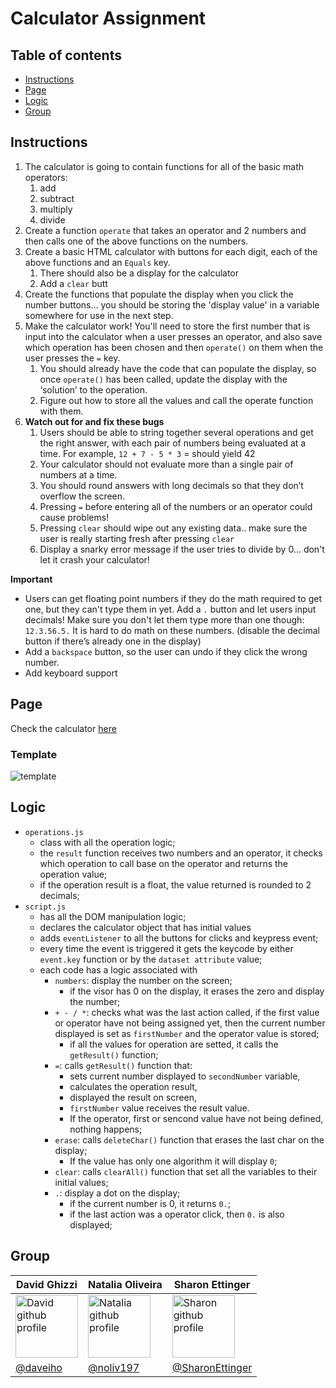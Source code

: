 # Calculator Assignment

## Table of contents
- [Instructions](#instructions)
- [Page](#page)
- [Logic](#logic)
- [Group](#group)

## Instructions 
1. The calculator is going to contain functions for all of the basic math operators:
    1. add
    2. subtract
    3. multiply
    4. divide
2. Create a function `operate` that takes an operator and 2 numbers and then calls one of the above functions on the numbers. 
3. Create a basic HTML calculator with buttons for each digit, each of the above functions and an `Equals` key.
    1. There should also be a display for the calculator
    2. Add a `clear` butt
4. Create the functions that populate the display when you click the number buttons... you should be storing the 'display value' in a variable somewhere for use in the next step.
5. Make the calculator work! You'll need to store the first number that is input into the calculator when a user presses an operator, and also save which operation has been chosen and then `operate()` on them when the user presses the `=` key.
    1. You should already have the code that can populate the display, so once `operate()` has been called, update the display with the ‘solution’ to the operation. 
    2. Figure out how to store all the values and call the operate function with them. 
6. __Watch out for and fix these bugs__
    1. Users should be able to string together several operations and get the right answer, with each pair of numbers being evaluated at a time. For example, ``12 + 7 - 5 * 3`` = should yield 42
    2. Your calculator should not evaluate more than a single pair of numbers at a time.
    3. You should round answers with long decimals so that they don’t overflow the screen.
    4. Pressing ``=`` before entering all of the numbers or an operator could cause problems!
    5. Pressing `clear` should wipe out any existing data.. make sure the user is really starting fresh after pressing `clear` 
    6. Display a snarky error message if the user tries to divide by 0... don't let it crash your calculator!

__Important__
* Users can get floating point numbers if they do the math required to get one, but they can't type them in yet. Add a `.` button and let users input decimals! Make sure you don't let them type more than one though: ``12.3.56.5.`` It is hard to do math on these numbers. (disable the decimal button if there’s already one in the display) 
* Add a ``backspace`` button, so the user can undo if they click the wrong number.
* Add keyboard support

## Page
Check the calculator [here](https://noliv197.github.io/calculator-assignment/)

### Template 

<img src="https://i.imgur.com/YO5nrFF.png" alt="template">

## Logic
* ``operations.js``
    * class with all the operation logic;
    * the ``result`` function receives two numbers and an operator, it checks which operation to call base on the operator and returns the operation value; 
    * if the operation result is a float, the value returned is rounded to 2 decimals;
* ``script.js``
    * has all the DOM manipulation logic;
    * declares the calculator object that has initial values 
    * adds ``eventListener`` to all the buttons for clicks and keypress event;
    * every time the event is triggered it gets the keycode by either ``event.key`` function or by the ``dataset attribute`` value;
    * each code has a logic associated with
        * ``numbers``: display the number on the screen;
            * if the visor has 0 on the display, it erases the zero and display the number;
        * ``+ - / *``: checks what was the last action called, if the first value or operator have not being assigned yet, then the current number displayed is set as ``firstNumber`` and the operator value is stored;
            * if all the values for operation are setted, it calls the ``getResult()`` function;
        * ``=``: calls ``getResult()`` function that:
            * sets current number displayed to ``secondNumber`` variable, 
            * calculates the operation result, 
            * displayed the result on screen, 
            * ``firstNumber`` value receives the result value. 
            * If the operator, first or sencond value have not being defined, nothing happens;  
        * ``erase``: calls ``deleteChar()`` function that erases the last char on the display; 
            * If the value has only one algorithm it will display ``0``; 
        * ``clear``: calls ``clearAll()`` function that set all the variables to their initial values;
        * ``.``: display a dot on the display;
            * if the current number is 0, it returns ``0.``;
            * if the last action was a operator click, then ``0.`` is also displayed;



## Group
|David Ghizzi|Natalia Oliveira|Sharon Ettinger|
|------------|----------------|---------------|
|<img src="https://github.com/daveiho.png" alt="David github profile" width="100">|<img src="https://github.com/noliv197.png" alt="Natalia github profile" width="100">|<img src="https://github.com/SharonEttinger.png" alt="Sharon github profile" width="100">|
|[@daveiho](https://github.com/daveiho)|[@noliv197](https://github.com/noliv197)|[@SharonEttinger](https://github.com/SharonEttinger)|
